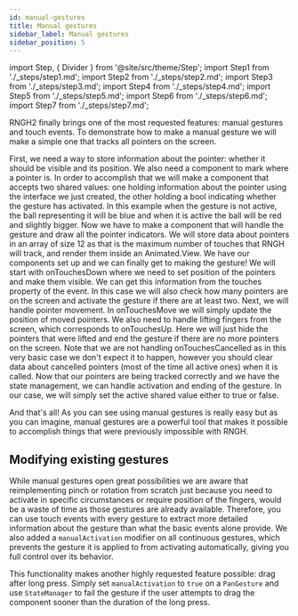```yaml
---
id: manual-gestures
title: Manual gestures
sidebar_label: Manual gestures
sidebar_position: 5
---
```


import Step, { Divider } from '@site/src/theme/Step';
import Step1 from './\_steps/step1.md';
import Step2 from './\_steps/step2.md';
import Step3 from './\_steps/step3.md';
import Step4 from './\_steps/step4.md';
import Step5 from './\_steps/step5.md';
import Step6 from './\_steps/step6.md';
import Step7 from './\_steps/step7.md';

RNGH2 finally brings one of the most requested features: manual gestures and touch events. To demonstrate how to make a manual gesture we will make a simple one that tracks all pointers on the screen.

<Step title="Step 1">
    First, we need a way to store information about the pointer: whether it should be visible and its position.
    <Step1 />
</Step>

<Step title="Step 2">
    We also need a component to mark where a pointer is. In order to accomplish that we will make a component that accepts two shared values: one holding information about the pointer using the interface we just created, the other holding a bool indicating whether the gesture has activated.
    In this example when the gesture is not active, the ball representing it will be blue and when it is active the ball will be red and slightly bigger.
    <Step2 />
</Step>

<Step title="Step 3">
    Now we have to make a component that will handle the gesture and draw all the pointer indicators. We will store data about pointers in an array of size 12 as that is the maximum number of touches that RNGH will track, and render them inside an Animated.View.
    <Step3 />
</Step>

<Step title="Step 4">
    We have our components set up and we can finally get to making the gesture! We will start with onTouchesDown where we need to set position of the pointers and make them visible. We can get this information from the touches property of the event. In this case we will also check how many pointers are on the screen and activate the gesture if there are at least two.
    <Step4 />
</Step>

<Step title="Step 5">
    Next, we will handle pointer movement. In onTouchesMove we will simply update the position of moved pointers.
    <Step5 />
</Step>

<Step title="Step 6">
    We also need to handle lifting fingers from the screen, which corresponds to onTouchesUp. Here we will just hide the pointers that were lifted and end the gesture if there are no more pointers on the screen.
    Note that we are not handling onTouchesCancelled as in this very basic case we don't expect it to happen, however you should clear data about cancelled pointers (most of the time all active ones) when it is called.
    <Step6 />
</Step>

<Step title="Step 7">
    Now that our pointers are being tracked correctly and we have the state management, we can handle activation and ending of the gesture. In our case, we will simply set the active shared value either to true or false.
    <Step7 />
</Step>

And that's all! As you can see using manual gestures is really easy but as you can imagine, manual gestures are a powerful tool that makes it possible to accomplish things that were previously impossible with RNGH.

## Modifying existing gestures

While manual gestures open great possibilities we are aware that reimplementing pinch or rotation from scratch just because you need to activate in specific circumstances or require position of the fingers, would be a waste of time as those gestures are already available. Therefore, you can use touch events with every gesture to extract more detailed information about the gesture than what the basic events alone provide. We also added a `manualActivation` modifier on all continuous gestures, which prevents the gesture it is applied to from activating automatically, giving you full control over its behavior.

This functionality makes another highly requested feature possible: drag after long press. Simply set `manualActivation` to `true` on a `PanGesture` and use `StateManager` to fail the gesture if the user attempts to drag the component sooner than the duration of the long press.
